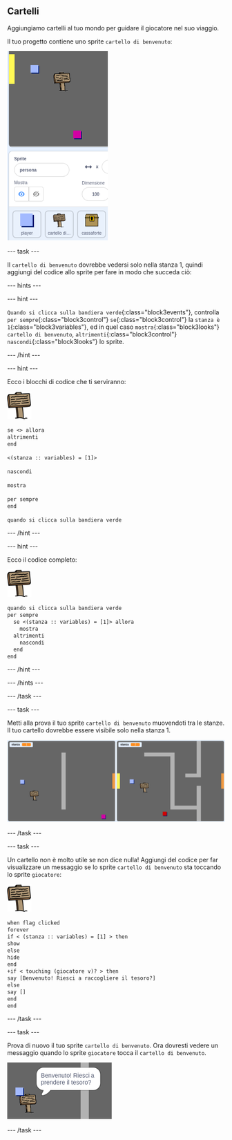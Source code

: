 ## Cartelli

Aggiungiamo cartelli al tuo mondo per guidare il giocatore nel suo viaggio.

Il tuo progetto contiene uno sprite `cartello di benvenuto`:

![schermata](images/world-sign.png)

--- task ---

Il `cartello di benvenuto` dovrebbe vedersi solo nella stanza 1, quindi aggiungi del codice allo sprite per fare in modo che succeda ciò:

--- hints ---


--- hint ---

`Quando si clicca sulla bandiera verde`{:class="block3events"}, controlla `per sempre`{:class="block3control"} `se`{:class="block3control"} la `stanza è 1`{:class="block3variables"}, ed in quel caso `mostra`{:class="block3looks"} `cartello di benvenuto`, `altrimenti`{:class="block3control"} `nascondi`{:class="block3looks"} lo sprite.

--- /hint ---

--- hint ---

Ecco i blocchi di codice che ti serviranno:

![cartello](images/sign.png)

```blocks3
se <> allora 
altrimenti
end

<(stanza :: variables) = [1]>

nascondi

mostra

per sempre
end

quando si clicca sulla bandiera verde

```

--- /hint ---

--- hint ---

Ecco il codice completo:

![cartello](images/sign.png)

```blocks3
quando si clicca sulla bandiera verde
per sempre 
  se <(stanza :: variables) = [1]> allora 
    mostra
  altrimenti 
    nascondi
  end
end
```

--- /hint ---

--- /hints ---

--- /task ---

--- task ---

Metti alla prova il tuo sprite `cartello di benvenuto` muovendoti tra le stanze. Il tuo cartello dovrebbe essere visibile solo nella stanza 1.

![schermata](images/world-sign-test.png)

--- /task ---

--- task ---

Un cartello non è molto utile se non dice nulla! Aggiungi del codice per far visualizzare un messaggio se lo sprite `cartello di benvenuto` sta toccando lo sprite `giocatore`:

![cartello](images/sign.png)

```blocks3
when flag clicked
forever
if < (stanza :: variables) = [1] > then
show
else
hide
end
+if < touching (giocatore v)? > then
say [Benvenuto! Riesci a raccogliere il tesoro?]
else
say []
end
end
```

--- /task ---

--- task ---

Prova di nuovo il tuo sprite `cartello di benvenuto`. Ora dovresti vedere un messaggio quando lo sprite `giocatore` tocca il `cartello di benvenuto`.

![schermata](images/world-sign-test2.png)

--- /task ---